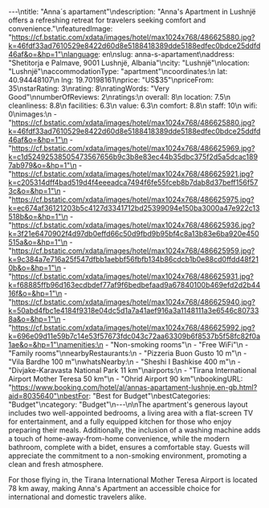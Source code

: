 ---\ntitle: "Anna´s apartament"\ndescription: "Anna's Apartment in Lushnjë offers a refreshing retreat for travelers seeking comfort and convenience."\nfeaturedImage: "https://cf.bstatic.com/xdata/images/hotel/max1024x768/486625880.jpg?k=46fdf33ad7610529e8422d60d8e5188418389dde5188edfec0bdce25ddfd46af&o=&hp=1"\nlanguage: en\nslug: anna-s-apartament\naddress: "Shetitorja e Palmave, 9001 Lushnjë, Albania"\ncity: "Lushnjë"\nlocation: "Lushnjë"\naccommodationType: "apartment"\ncoordinates:\n  lat: 40.94448107\n  lng: 19.70198161\nprice: "US$35"\npriceFrom: 35\nstarRating: 3\nrating: 8\nratingWords: "Very Good"\nnumberOfReviews: 2\nratings:\n  overall: 8\n  location: 7.5\n  cleanliness: 8.8\n  facilities: 6.3\n  value: 6.3\n  comfort: 8.8\n  staff: 10\n  wifi: 0\nimages:\n  - "https://cf.bstatic.com/xdata/images/hotel/max1024x768/486625880.jpg?k=46fdf33ad7610529e8422d60d8e5188418389dde5188edfec0bdce25ddfd46af&o=&hp=1"\n  - "https://cf.bstatic.com/xdata/images/hotel/max1024x768/486625969.jpg?k=c1d52492538505473567656b9c3b8e83ec44b35dbc375f2d5a5dcac1897ab979&o=&hp=1"\n  - "https://cf.bstatic.com/xdata/images/hotel/max1024x768/486625921.jpg?k=c205314dff4bad519d4f4eeeadca7494f6fe55fceb8b7dab8d37beff156f573c&o=&hp=1"\n  - "https://cf.bstatic.com/xdata/images/hotel/max1024x768/486625975.jpg?k=ec674af36121203b5c4127d3341712bd25399094e150ba3000a47e922c13518b&o=&hp=1"\n  - "https://cf.bstatic.com/xdata/images/hotel/max1024x768/486625936.jpg?k=3f21e6470902f4d97db0effd66c50d9fbd9b95bf4c8a13b83e6ba920e450515a&o=&hp=1"\n  - "https://cf.bstatic.com/xdata/images/hotel/max1024x768/486625959.jpg?k=9c384a7e716a25f547dfbb1aebbf56fbfb134b86cdcb1b0e88cd0ffdd48f210b&o=&hp=1"\n  - "https://cf.bstatic.com/xdata/images/hotel/max1024x768/486625931.jpg?k=f68885ffb96d163ecdbdef77af9f6bedbefaad9a67840100b469efd2d2b4416f&o=&hp=1"\n  - "https://cf.bstatic.com/xdata/images/hotel/max1024x768/486625940.jpg?k=50abd4fbc1e4184f9318e04dc5d1a7a41aef916a3a1148111a3e6546c807338a&o=&hp=1"\n  - "https://cf.bstatic.com/xdata/images/hotel/max1024x768/486625992.jpg?k=696e09d11e59b7c14e53f57673fdc043c72aa63309b6f8537b5f58fc82f0a1ae&o=&hp=1"\namenities:\n  - "Non-smoking rooms"\n  - "Free WiFi"\n  - "Family rooms"\nnearbyRestaurants:\n  - "Pizzeria Buon Gusto 10 m"\n  - "Vila Bardhe 100 m"\nwhatsNearby:\n  - "Sheshi I Bashkise 400 m"\n  - "Divjake-Karavasta National Park 11 km"\nairports:\n  - "Tirana International Airport Mother Teresa 50 km"\n  - "Ohrid Airport 90 km"\nbookingURL: "https://www.booking.com/hotel/al/annas-apartament-lushnje.en-gb.html?aid=8035640"\nbestFor: "Best for Budget"\nbestCategories: "Budget"\ncategory: "Budget"\n---\n\nThe apartment's generous layout includes two well-appointed bedrooms, a living area with a flat-screen TV for entertainment, and a fully equipped kitchen for those who enjoy preparing their meals. Additionally, the inclusion of a washing machine adds a touch of home-away-from-home convenience, while the modern bathroom, complete with a bidet, ensures a comfortable stay. Guests will appreciate the commitment to a non-smoking environment, promoting a clean and fresh atmosphere.

For those flying in, the Tirana International Mother Teresa Airport is located 78 km away, making Anna's Apartment an accessible choice for international and domestic travelers alike.